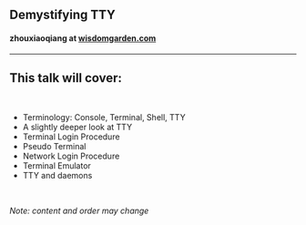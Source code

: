 ## Demystifying TTY

#### zhouxiaoqiang at [wisdomgarden.com](http://www.wisdomgarden.com)

---

## This talk will cover:

<br>

- Terminology: Console, Terminal, Shell, TTY
- A slightly deeper look at TTY
- Terminal Login Procedure
- Pseudo Terminal
- Network Login Procedure
- Terminal Emulator
- TTY and daemons

<br>

_Note: content and order may change_
